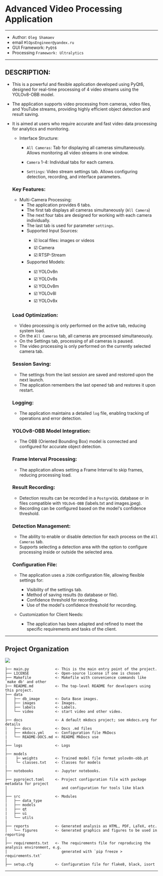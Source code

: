 # Advanced Video Processing Application
_______________________________________
- Author: `Oleg Shamaev`
- email `MlOpsEngineer@yandex.ru`
- GUI Framework: `PyQt6`
- Processing `Framework: Ultralytics`
_______________________________________

## DESCRIPTION:

- This is a powerful and flexible application developed using PyQt6, designed for real-time processing of 4 video streams using the YOLOv8-OBB model.

- The application supports video processing from cameras, video files, and YouTube streams, providing highly efficient object detection and result saving.

- It is aimed at users who require accurate and fast video data processing for analytics and monitoring.

    - Interface Structure:
        - `All Cameras`: Tab for displaying all cameras simultaneously. Allows monitoring all video streams in one window.

        - `Camera` 1-4: Individual tabs for each camera.

        - `Settings`: Video stream settings tab. Allows configuring detection, recording, and interface parameters.



    ### Key Features:

    - Multi-Camera Processing:
        - The application provides 6 tabs.
        - The first tab displays all cameras simultaneously (`All Camera`)
        - The next four tabs are designed for working with each camera individually.        
        - The last tab is used for parameter `settings`.
        <ul>
        <li>Supported Input Sources:</li>
        <ul>
            <li>☑️ local files: images or videos</li>
            <li>☑️ Camera</li>
            <li>☑️ RTSP-Stream</li>
        </ul>
        <li>Supported Models:</li>
        <ul>
            <li>☑️ YOLOv8n</li>
            <li>☑️ YOLOv8s</li>
            <li>☑️ YOLOv8m</li>
            <li>☑️ YOLOv8l</li>
            <li>☑️ YOLOv8x</li>
        </ul>
        </ul>



    ### Load Optimization:
    - Video processing is only performed on the active tab, reducing system load.
    - On the `All Cameras` tab, all cameras are processed simultaneously.
    - On the Settings tab, processing of all cameras is paused.
    - The video processing is only performed on the currently selected camera tab.

    ### Session Saving:
    - The settings from the last session are saved and restored upon the next launch.
    - The application remembers the last opened tab and restores it upon restart.

    ### Logging:
    - The application maintains a detailed `log` file, enabling tracking of operations and error detection.

    ### YOLOv8-OBB Model Integration:
    - The OBB (Oriented Bounding Box) model is connected and configured for accurate object detection.

    ### Frame Interval Processing:
    - The application allows setting a Frame Interval to skip frames, reducing processing load.

    ### Result Recording:
    - Detection results can be recorded in a `PostgreSQL` database or in files compatible with `YOLOv6-OBB` (labels.txt and images.jpeg).
    - Recording can be configured based on the model's confidence threshold.

    ### Detection Management:
    - The ability to enable or disable detection for each process on the `All Cameras` tab.
    - Supports selecting a detection area with the option to configure processing inside or outside the selected area.

    ### Configuration File:
    - The application uses a `JSON` configuration file, allowing flexible settings for:
        - Visibility of the settings tab.
        - Method of saving results (to database or file).
        - Confidence threshold for recording.
        - Use of the model's confidence threshold for recording.

    - Customization for Client Needs:
        - The application has been adapted and refined to meet the specific requirements and tasks of the client.









---------------------------------------------------------------------------------------------------------------
## Project Organization
<a target="_blank" href="https://cookiecutter-data-science.drivendata.org/">
    <img src="https://img.shields.io/badge/CCDS-Project%20template-328F97?logo=cookiecutter" />
</a>

```
├── main.py            <- This is the main entry point of the project.
├── LICENSE            <- Open-source license if one is chosen
├── Makefile           <- Makefile with convenience commands like `make db' and other
├── README.md          <- The top-level README for developers using this project.
├── data
│   ├── db_image       <- Data Base images.
│   ├── images         <- Images.
│   ├── labels         <- Labels.
│   └── video          <- start video and other video.
│
├── docs               <- A default mkdocs project; see mkdocs.org for details
│   ├── docs           <- Docs .md files
|   ├── mkdocs.yml     <- Configuration file MkDocs
|   └── README-DOCS.md <- README MkDocs use
|
├── logs               <- Logs
|
├── models             
|    ├─ weights        <- Trained model file format yolov8n-obb.pt
│    └─ classes.txt    <- Classes for models
|
├── notebooks          <- Jupyter notebooks.
│
├── pyproject.toml     <- Project configuration file with package metadata for project
│                         and configuration for tools like black
│
├── src                <- Modules
│   ├── data_type
|   ├── models
|   ├── qt
|   ├── ui
|   └── utils
|
├── reports            <- Generated analysis as HTML, PDF, LaTeX, etc.
│   └── figures        <- Generated graphics and figures to be used in reporting
│
├── requirements.txt   <- The requirements file for reproducing the analysis environment, e.g.
│                         generated with `pip freeze > requirements.txt`
│
├── setup.cfg          <- Configuration file for flake8, black, isort
```

---------------------------------------------------------------------------------------------------------------



